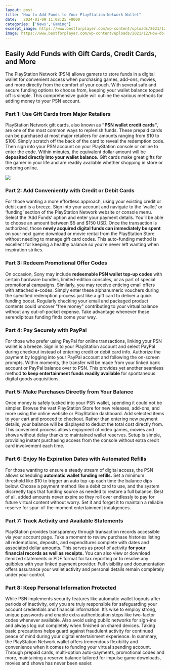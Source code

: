 ```yaml
---
layout: post
title: "How to Add Funds to Your PlayStation Network Wallet"
date:   2024-01-09 11:08:25 +0000
categories: ['News','Gaming']
excerpt_image: https://www.bestforplayer.com/wp-content/uploads/2021/12/How-do-i-add-funds-to-my-playstation-wallet.jpg
image: https://www.bestforplayer.com/wp-content/uploads/2021/12/How-do-i-add-funds-to-my-playstation-wallet.jpg
---
```


## Easily Add Funds with Gift Cards, Credit Cards, and More
The PlayStation Network (PSN) allows gamers to store funds in a digital wallet for convenient access when purchasing games, add-ons, movies, and more directly from the comfort of your couch. With several safe and secure funding options to choose from, keeping your wallet balance topped off is simple. This comprehensive guide will outline the various methods for adding money to your PSN account.
### Part 1: Use Gift Cards from Major Retailers
PlayStation Network gift cards, also known as **"PSN wallet credit cards"**, are one of the most common ways to replenish funds. These prepaid cards can be purchased at most major retailers for amounts ranging from $10 to $100. Simply scratch off the back of the card to reveal the redemption code. Then sign into your PSN account on your PlayStation console or online to enter the code. Within minutes, the equivalent dollar amount will be **deposited directly into your wallet balance.** Gift cards make great gifts for the gamer in your life and are readily available whether shopping in store or ordering online.

![](https://i.ytimg.com/vi/17Evyoe7iPs/maxresdefault.jpg)
### Part 2: Add Conveniently with Credit or Debit Cards 
For those wanting a more effortless approach, using your existing credit or debit card is a breeze. Sign into your account and navigate to the ‘wallet’ or ‘funding’ section of the PlayStation Network website or console menu. Select the 'Add Funds' option and enter your payment details. You’ll be able to choose an amount between $5 and $150 USD. Once the transaction is authorized, those **newly acquired digital funds can immediately be spent** on your next game download or movie rental from the PlayStation Store without needing to manage gift card codes. This auto-funding method is excellent for keeping a healthy balance so you’re never left wanting when inspiration strikes.
### Part 3: Redeem Promotional Offer Codes
On occasion, Sony may include **redeemable PSN wallet top-up codes** with certain hardware bundles, limited-edition consoles, or as part of special promotional campaigns. Similarly, you may receive enticing email offers with attached e-codes. Simply enter these alphanumeric vouchers during the specified redemption process just like a gift card to deliver a quick funding boost. Regularly checking your email and packaged product contents could uncover "free money" contributing to your virtual balance without any out-of-pocket expense. Take advantage whenever these serendipitous funding finds come your way.
### Part 4: Pay Securely with PayPal 
For those who prefer using PayPal for online transactions, linking your PSN wallet is a breeze. Sign in to your PlayStation account and select PayPal during checkout instead of entering credit or debit card info. Authorize the payment by logging into your PayPal account and following the on-screen prompts. Within moments, the transfer will be made from your linked bank account or PayPal balance over to PSN. This provides yet another seamless method **to keep entertainment funds readily available** for spontaneous digital goods acquisitions.
### Part 5: Make Purchases Directly from Your Balance
Once money is safely tucked into your PSN wallet, spending it could not be simpler. Browse the vast PlayStation Store for new releases, add-ons, and more using the online website or PlayStation dashboard. Add selected items to your cart and proceed to checkout. Rather than entering new payment details, your balance will be displayed to deduct the total cost directly from. This convenient process allows enjoyment of video games, movies and shows without delay thanks to maintained wallet reserves. Setup is simple, providing instant purchasing access from the console without extra credit card involvement each time.
### Part 6: Enjoy No Expiration Dates with Automated Refills  
For those wanting to ensure a steady stream of digital access, the PSN allows scheduling **automatic wallet funding refills.** Set a minimum threshold like $10 to trigger an auto top-up each time the balance dips below. Choose a payment method like a debit card to use, and the system discreetly taps that funding source as needed to restore a full balance. Best of all, added amounts never expire so they roll over endlessly to pay for future virtual content without worry. Set it and forget it to maintain a reliable reserve for spur-of-the-moment entertainment indulgences.
### Part 7: Track Activity and Available Statements  
PlayStation provides transparency through transaction records accessible via your account page. Take a moment to review purchase histories listing all redemptions, deposits, and expenditures complete with dates and associated dollar amounts. This serves as proof of activity **for your financial records as well as receipts.** You can also view or download itemized statements in PDF format for tax reporting or to resolve any quibbles with your linked payment provider. Full visibility and documentation offers assurance your wallet activity and personal details remain completely under your control.
### Part 8: Keep Personal Information Protected  
While PSN implements security features like automatic wallet logouts after periods of inactivity, only you are truly responsible for safeguarding your account credentials and financial information. It’s wise to employ strong, unique passwords and enable extra authentication steps like two-factor codes whenever available. Also avoid using public networks for sign-ins and always log out completely when finished on shared devices. Taking basic precautions helps guard against fraudulent activity for continued peace of mind during your digital entertainment experience.
In summary, the PlayStation Network wallet offers tremendous flexibility and convenience when it comes to funding your virtual spending account. Through prepaid cards, multi-option auto-payments, promotional codes and more, maintaining a reserve balance tailored for impulse game downloads, movies and shows has never been easier.
